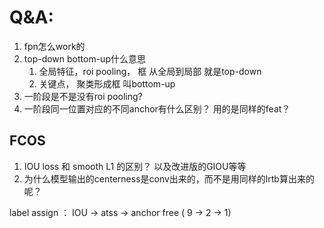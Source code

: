 # Q&A:

1. fpn怎么work的
2. top-down bottom-up什么意思
    1. 全局特征，roi pooling， 框 从全局到局部 就是top-down
    2. 关键点， 聚类形成框 叫bottom-up
3. 一阶段是不是没有roi pooling?
4. 一阶段同一位置对应的不同anchor有什么区别？ 用的是同样的feat？





## FCOS

1.  IOU loss 和 smooth L1 的区别？ 以及改进版的GIOU等等
2.  为什么模型输出的centerness是conv出来的，而不是用同样的lrtb算出来的呢？









label assign ： IOU -> atss -> anchor free ( 9 -> 2 -> 1)